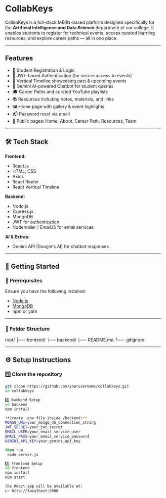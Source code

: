 # CollabKeys 

CollabKeys is a full-stack MERN-based platform designed specifically for the **Artificial Intelligence and Data Science** department of our college. It enables students to register for technical events, access curated learning resources, and explore career paths — all in one place.

---

##  Features

- 👥 Student Registration & Login
- 🔐 JWT-based Authentication (for secure access to events)
- 📅 Vertical Timeline showcasing past & upcoming events
- 🧠 Gemini AI-powered Chatbot for student queries
- 🎓 Career Paths and curated YouTube playlists
- 📚 Resources including notes, materials, and links
- 🖼️ Home page with gallery & event highlights
- 📬 Password reset via email
- 🎉 Public pages: Home, About, Career Path, Resources, Team

---

## 🛠️ Tech Stack

**Frontend:**
- React.js
- HTML, CSS
- Axios
- React Router
- React Vertical Timeline

**Backend:**
- Node.js
- Express.js
- MongoDB
- JWT for authentication
- Nodemailer / EmailJS for email services

**AI & Extras:**
- Gemini API (Google's AI) for chatbot responses

---

## 🚀 Getting Started

### 🔗 Prerequisites
Ensure you have the following installed:
- [Node.js](https://nodejs.org/)
- [MongoDB](https://www.mongodb.com/)
- npm or yarn

---

### 📁 Folder Structure

root/
├── frontend/
├── backend/
├── README.md
└── .gitignore


---

## ⚙️ Setup Instructions

### 1️⃣ Clone the repository
```bash
git clone https://github.com/yourusername/collabkeys.git
cd collabkeys

2️⃣ Backend Setup
cd backend
npm install

**Create .env file inside /backend:**
MONGO_URI=your_mongo_db_connection_string
JWT_SECRET=your_jwt_secret
EMAIL_USER=your_email_service_user
EMAIL_PASS=your_email_service_password
GEMINI_API_KEY=your_gemini_api_key

then run
 node server.js

3️⃣ Frontend Setup
cd frontend
npm install
npm start

The React app will be available at:
👉 http://localhost:3000



